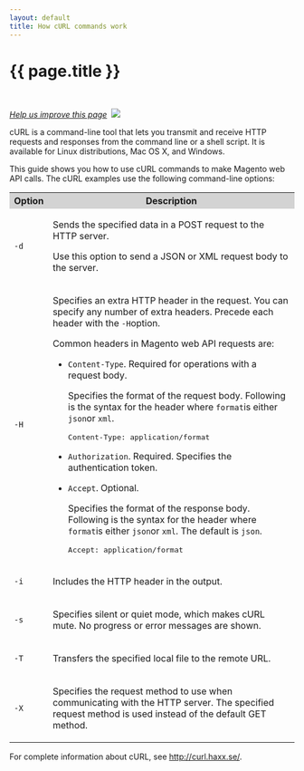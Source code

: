 ```yaml
---
layout: default
title: How cURL commands work
---
```


<div class="container bs-docs-container">
  <div class="row">
    <div class="jumbotron">
      <h1 class="api1" id="api-services">{{ page.title }}</h1>
    </div>
    <div class="col-xs-3">
      <p>
        &nbsp;
      </p>
    </div>
    <div class="col-xs-9" role="main">
      <div class="bs-docs-section">
        <p><a href="{{ site.githuburl }}get-started-with-apis/bk-get-started-api.md" target="_blank"><em>Help us improve this page</em></a>&nbsp;
          <img src="{{ site.baseurl }}common/images/newWindow.gif" />
        </p>
        <p>cURL is a command-line tool that lets you transmit and receive HTTP requests and
          responses from the command line or a shell script. It is available for Linux distributions,
          Mac OS X, and Windows.
        </p>
        <p>This guide shows you how to use cURL commands to make Magento web API calls. The cURL examples
          use the following command-line options:
        </p>
        <table style="width:100%">
          <tr bgcolor="lightgray">
            <th>Option</th>
            <th>Description</th>
          </tr>
          <tr>
            <td>
              <p>
                <code>-d</code>
              </p>
            </td>
            <td>
              <p>Sends the specified data in a POST request to the HTTP server.</p>
              <p>Use this option to send a JSON or XML request body to the server.</p>
            </td>
          </tr>
          <tr>
            <td>
              <p>
                <code>-H</code>
              </p>
            </td>
            <td>
              <p>Specifies an extra HTTP header in the request. You can specify any number of extra
                headers. Precede each header with the
                <code>-H</code>option.
              </p>
              <p>Common headers in Magento web API requests are:</p>
              <ul>
                <li>
                <p>
                    <code>Content-Type</code>. Required for operations with a request body.
                  </p>
                  <p>Specifies the format of the request body. Following is the syntax for the header
                    where
                    <code>format</code>is either
                    <code>json</code>or
                    <code>xml</code>.
                  </p>
                  <pre>Content-Type: application/format</pre>
                </li>
                <li>
                  <p>
                    <code>Authorization</code>. Required. Specifies the authentication token.
                  </p>
                </li>
                <li>
                  <p>
                    <code>Accept</code>. Optional.
                  </p>
                  <p>Specifies the format of the response body. Following is the syntax for the header
                    where
                    <code>format</code>is either
                    <code>json</code>or
                    <code>xml</code>. The default is
                    <code>json</code>.
                  </p>
                  <pre>Accept: application/format</pre>
                </li>
              </ul>
            </td>
          </tr>
          <tr>
            <td>
              <p>
                <code>-i</code>
              </p>
            </td>
            <td>
              <p>Includes the HTTP header in the output.</p>
            </td>
          </tr>
          <tr>
            <td>
              <p>
                <code>-s</code>
              </p>
            </td>
            <td>
              <p>Specifies silent or quiet mode, which makes cURL mute. No progress or error messages
                are shown.
              </p>
            </td>
          </tr>
          <tr>
            <td>
              <p>
                <code>-T</code>
              </p>
            </td>
            <td>
              <p>Transfers the specified local file to the remote URL.</p>
            </td>
          </tr>
          <tr>
            <td>
              <p>
                <code>-X</code>
              </p>
            </td>
            <td>
              <p>Specifies the request method to use when communicating with the HTTP server. The
                specified request method is used instead of the default GET method.
              </p>
            </td>
          </tr>
        </table>
        <p>For complete information about cURL, see
          <a href="http://curl.haxx.se/" target="_top">http://curl.haxx.se/</a>.
        </p>
      </div>
    </div>
  </div>
</div>






